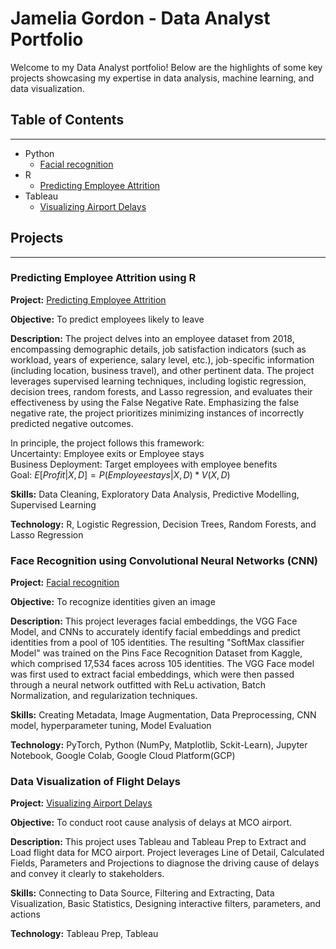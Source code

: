 # Jamelia Gordon - Data Analyst Portfolio
Welcome to my Data Analyst portfolio! Below are the highlights of some key projects showcasing my expertise in data analysis, machine learning, and data visualization.

## Table of Contents
---
* Python
   * [Facial recognition](https://github.com/Jamelia-G/Facial-Recognition)
* R 
   * [Predicting Employee Attrition](https://github.com/Jamelia-G/Employee-Attrition)
* Tableau
   * [Visualizing Airport Delays](https://github.com/Jamelia-G/Visualizing-Airport-Delays)

## Projects
---
### Predicting Employee Attrition using R

**Project:** [Predicting Employee Attrition](https://github.com/Jamelia-G/Employee-Attrition)

**Objective:** To predict employees likely to leave

**Description:** 
The project delves into an employee dataset from 2018, encompassing demographic details, job satisfaction indicators (such as workload, years of experience, salary level, etc.), job-specific information (including location, business travel), and other pertinent data. 
The project leverages supervised learning techniques, including logistic regression, decision trees, random forests, and Lasso regression, and evaluates their effectiveness by using the False Negative Rate. Emphasizing the false negative rate, the project prioritizes minimizing instances of incorrectly predicted negative outcomes.

In principle, the project follows this framework: <br>
Uncertainty: 	Employee exits or Employee stays <br>
Business Deployment: Target employees with employee benefits <br>
Goal: $E[Profit|X,D] = P(Employee stays | X,D) * V(X,D)$

**Skills:** Data Cleaning, Exploratory Data Analysis, Predictive Modelling, Supervised Learning

**Technology:** R, Logistic Regression, Decision Trees, Random Forests, and Lasso Regression

### Face Recognition using Convolutional Neural Networks (CNN)

**Project:** [Facial recognition](https://github.com/Jamelia-G/Facial-Recognition)

**Objective:** To recognize identities given an image

**Description:** 
This project leverages facial embeddings, the VGG Face Model, and CNNs to accurately identify facial embeddings and predict identities from a pool of 105 identities. The resulting "SoftMax classifier Model" was trained on the Pins Face Recognition Dataset from Kaggle, which comprised 17,534 faces across 105 identities. The VGG Face model was first used to extract facial embeddings, which were then passed through a neural network outfitted with ReLu activation, Batch Normalization, and regularization techniques. 

**Skills:** Creating Metadata, Image Augmentation, Data Preprocessing, CNN model, hyperparameter tuning, Model Evaluation

**Technology:** PyTorch, Python (NumPy, Matplotlib, Sckit-Learn), Jupyter Notebook, Google Colab, Google Cloud Platform(GCP)

### Data Visualization of Flight Delays

**Project:** [Visualizing Airport Delays](https://github.com/Jamelia-G/Visualizing-Airport-Delays)

**Objective:** To conduct root cause analysis of delays at MCO airport.

**Description:** 
This project uses Tableau and Tableau Prep to Extract and Load flight data for MCO airport. Project leverages Line of Detail, Calculated Fields, Parameters and Projections to diagnose the driving cause of delays and convey it clearly to stakeholders.

**Skills:** Connecting to Data Source, Filtering and Extracting, Data Visualization, Basic Statistics, Designing interactive filters, parameters, and actions

**Technology:** Tableau Prep, Tableau
